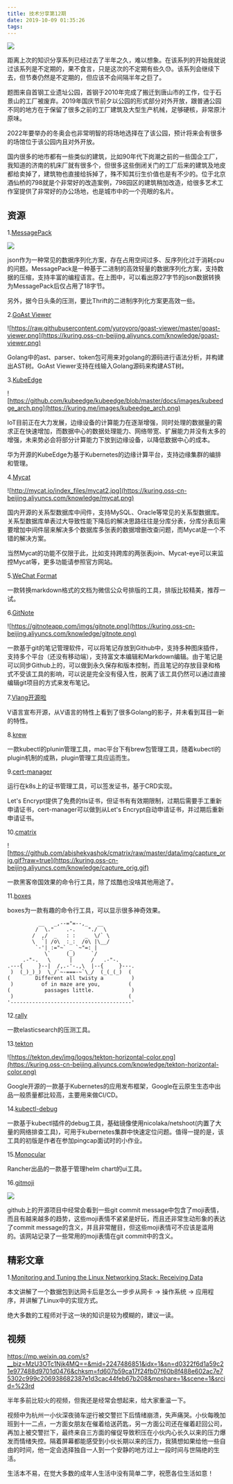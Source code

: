 ```yaml
---
title: 技术分享第12期
date: 2019-10-09 01:35:26
tags:
---
```


![](https://kuring.oss-cn-beijing.aliyuncs.com/knowledge/12.JPG)

距离上次的知识分享系列已经过去了半年之久，难以想象。在该系列的开始我就说过该系列是不定期的，果不食言，只是这次的不定期有些久😓。该系列会继续下去，但节奏仍然是不定期的，但应该不会间隔半年之巨了。

题图来自首钢工业遗址公园，首钢于2010年完成了搬迁到唐山市的工作，位于石景山的工厂被废弃。2019年国庆节前夕以公园的形式部分对外开放，跟普通公园不同的地方在于保留了很多之前的工厂建筑及大型生产机械，足够硬核，非常原汁原味。

2022年要举办的冬奥会也非常明智的将场地选择在了该公园，预计将来会有很多的场馆位于该公园内且对外开放。

国内很多的地市都有一些类似的建筑，比如90年代下岗潮之前的一些国企工厂，我知道的济南的机床厂就有很多个，但很多这些倒闭关门的工厂后来的建筑及地皮都给卖掉了，建筑物也直接给拆掉了，殊不知其衍生价值也是有不少的。位于北京酒仙桥的798就是个非常好的改造案例，798园区的建筑稍加改造，给很多艺术工作室提供了非常好的办公场地，也是城市中的一个亮眼的名片。

## 资源

1.[MessagePack](https://msgpack.org/)

![](https://kuring.oss-cn-beijing.aliyuncs.com/knowledge/messagepack.png)

json作为一种常见的数据序列化方案，存在占用空间过多、反序列化过于消耗cpu的问题。MessagePack是一种基于二进制的高效轻量的数据序列化方案，支持数据的压缩，支持丰富的编程语言。在上图中，可以看出原27字节的json数据转换为MessagePack后仅占用了18字节。

另外，据今日头条的压测，要比Thrift的二进制序列化方案更高效一些。

2.[GoAst Viewer](https://github.com/yuroyoro/goast-viewer)

![https://raw.githubusercontent.com/yuroyoro/goast-viewer/master/goast-viewer.png](https://kuring.oss-cn-beijing.aliyuncs.com/knowledge/goast-viewer.png)

Golang中的ast、parser、token包可用来对golang的源码进行语法分析，并构建出AST树。GoAst Viewer支持在线输入Golang源码来构建AST树。

3.[KubeEdge](https://kubeedge.io)

![https://github.com/kubeedge/kubeedge/blob/master/docs/images/kubeedge_arch.png](https://kuring.me/images/kubeedge_arch.png)

IoT目前正在大力发展，边缘设备的计算能力在逐渐增强，同时处理的数据量的需求正在快速增加，而数据中心的数据处理能力、网络带宽、扩展能力并没有太多的增强，未来势必会将部分计算能力下放到边缘设备，以降低数据中心的成本。

华为开源的KubeEdge为基于Kubernetes的边缘计算平台，支持边缘集群的编排和管理。

4.[Mycat](http://mycat.io/)

![http://mycat.io/index_files/mycat2.jpg](https://kuring.oss-cn-beijing.aliyuncs.com/knowledge/mycat.png)

国内开源的关系型数据库中间件，支持MySQL、Oracle等常见的关系型数据库。关系型数据库单表过大导致性能下降后的解决思路往往是分库分表，分库分表后需要增加中间件层来解决多个数据库多张表的数据增删改查问题，而Mycat是一个不错的解决方案。

当然Mycat的功能不仅限于此，比如支持跨库的两张表join、Mycat-eye可以来监控Mycat等，更多功能请参照官方网站。

5.[WeChat Format](https://lab.lyric.im/wxformat/)

一款转换markdown格式的文档为微信公众号排版的工具，排版比较精美，推荐一试。

6.[GitNote](https://gitnoteapp.com/zh/)

![https://gitnoteapp.com/imgs/gitnote.png](https://kuring.oss-cn-beijing.aliyuncs.com/knowledge/gitnote.png)

 一款基于git的笔记管理软件，可以将笔记存放到Github中，支持多种图床插件，支持多个平台（还没有移动端），支持富文本编辑和Markdown编辑。由于笔记是可以同步Github上的，可以做到永久保存和版本控制，而且笔记的存放目录和格式不受该工具的影响，可以说是完全没有侵入性，脱离了该工具仍然可以通过直接编辑git项目的方式来发布笔记。

7.[Vlang开源啦](http://www.vlang.org)

V语言宣布开源，从V语言的特性上看到了很多Golang的影子，并未看到耳目一新的特性。

8.[krew](https://github.com/kubernetes-sigs/krew)

一款kubectl的plunin管理工具，mac平台下有brew包管理工具，随着kubectl的plugin机制的成熟，plugin管理工具应运而生。

9.[cert-manager](https://github.com/jetstack/cert-manager)

运行在k8s上的证书管理工具，可以签发证书，基于CRD实现。

Let's Encrypt提供了免费的tls证书，但证书有有效期限制，过期后需要手工重新申请证书，cert-manager可以做到从Let's Encrypt自动申请证书，并过期后重新申请证书。

10.[cmatrix](https://github.com/abishekvashok/cmatrix)

![https://github.com/abishekvashok/cmatrix/raw/master/data/img/capture_orig.gif?raw=true](https://kuring.oss-cn-beijing.aliyuncs.com/knowledge/capture_orig.gif)

一款黑客帝国效果的命令行工具，除了炫酷也没啥其他用途了。

11.[boxes](https://boxes.thomasjensen.com/)

boxes为一款有趣的命令行工具，可以显示很多神奇效果。

```
          __   _,--="=--,_   __
         /  \."    .-.    "./  \
        /  ,/  _   : :   _  \/` \
        \  `| /o\  :_:  /o\ |\__/
         `-'| :="~` _ `~"=: |
            \`     (_)     `/
     .-"-.   \      |      /   .-"-.
.---{     }--|  /,.-'-.,\  |--{     }---.
 )  (_)_)_)  \_/`~-===-~`\_/  (_(_(_)  (
(        Different all twisty a         )
 )         of in maze are you,         (
(           passages little.            )
 )                                     (
'---------------------------------------'
```

12.[rally](https://github.com/elastic/rally)

一款elasticsearch的压测工具。

13.[tekton](https://tekton.dev)

![https://tekton.dev/img/logos/tekton-horizontal-color.png](https://kuring.oss-cn-beijing.aliyuncs.com/knowledge/tekton-horizontal-color.png)

Google开源的一款基于Kubernetes的应用发布框架，Google在云原生生态中出品一般质量都比较高，主要用来做CI/CD。

14.[kubectl-debug](https://github.com/aylei/kubectl-debug)

一款基于kubectl插件的debug工具，基础镜像使用nicolaka/netshoot(内置了大量的网络排查工具)，可用于kubernetes集群中快速定位问题。值得一提的是，该工具的初版是作者在参加pingcap面试时的小作业。

15.[Monocular](https://github.com/helm/monocular)

Rancher出品的一款基于管理helm chart的ui工具。

16.[gitmoji](https://gitmoji.carloscuesta.me)

![](https://kuring.oss-cn-beijing.aliyuncs.com/knowledge/gitmoji.jpg)

github上的开源项目中经常会看到一些git commit message中包含了moji表情，而且有越来越多的趋势，这些moji表情不紧紧是好玩，而且还非常生动形象的表达了commit message的含义，并且非常醒目，但这些moji表情可不应该是滥用的。该网站记录了一些常用的moji表情在git commit中的含义。

## 精彩文章

1.[Monitoring and Tuning the Linux Networking Stack: Receiving Data](https://blog.packagecloud.io/eng/2016/06/22/monitoring-tuning-linux-networking-stack-receiving-data/)

本文讲解了一个数据包到达网卡后是怎么一步步从网卡 -> 操作系统 -> 应用程序，并讲解了Linux中的实现方式。

绝大多数的工程师对于这一块的知识是较为模糊的，建议一读。

## 视频

https://mp.weixin.qq.com/s?__biz=MzU3OTc1Njk4MQ==&mid=2247486851&idx=1&sn=d0322f6d1a59c21e977488d9701d0476&chksm=fd607b59ca17f24fb07f60b8f488e602ac7e75302c999c206938682387e1d3cac44feb67b208&mpshare=1&scene=1&srcid=%23rd

半年多前比较火的视频，但我还是经常会想起来，给大家重温一下。

视频中为杭州一小伙深夜骑车逆行被交警拦下后情绪崩溃，失声痛哭。小伙每晚加班到十一二点，一方面女朋友在催着给送药匙，另一方面公司还在催着赶回公司，再加上被交警拦下，最终来自三方面的催促导致积压在小伙内心长久以来的压力爆发而情绪失控。隔着屏幕都能感受到小伙长期以来的压力，我猜想如果给他一些自由的时间，他一定会选择独自一人到一个安静的地方过上一段时间与世隔绝的生活。

生活本不易，在觉大多数的成年人生活中没有简单二字，祝愿各位生活如意！

